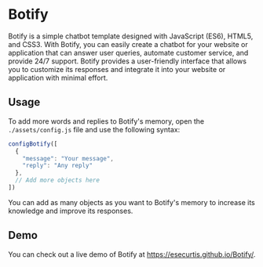 # Botify

Botify is a simple chatbot template designed with JavaScript (ES6), HTML5, and CSS3. With Botify, you can easily create a chatbot for your website or application that can answer user queries, automate customer service, and provide 24/7 support. Botify provides a user-friendly interface that allows you to customize its responses and integrate it into your website or application with minimal effort.

## Usage

To add more words and replies to Botify's memory, open the `./assets/config.js` file and use the following syntax:

```javascript
configBotify([
  {
    "message": "Your message",
    "reply": "Any reply"
  },
  // Add more objects here
])
```
You can add as many objects as you want to Botify's memory to increase its knowledge and improve its responses.

## Demo

You can check out a live demo of Botify at https://esecurtis.github.io/Botify/.
